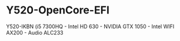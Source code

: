 # Y520-OpenCore-EFI
Y520-IKBN (i5 7300HQ - Intel HD 630 - NVIDIA GTX 1050 - Intel WIFI AX200 - Audio ALC233
